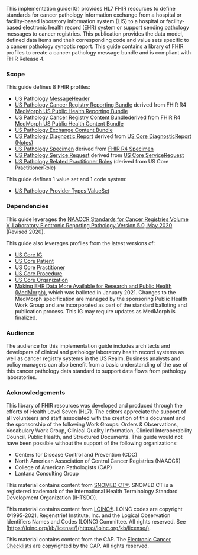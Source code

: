This implementation guide(IG) provides HL7 FHIR resources to define standards for cancer pathology information exchange from a hospital or facility-based laboratory information system (LIS) to a hospital or facility-based electronic health record (EHR) system or support sending pathology messages to cancer registries. This publication provides the data model, defined data items and their corresponding code and value sets specific to a cancer pathology synoptic report. This guide contains a library of FHIR profiles to create a cancer pathology message bundle and is compliant with FHIR Release 4.

### Scope
This guide defines 8 FHIR profiles:
* [US Pathology MessageHeader](StructureDefinition-us-pathology-message-header.html)
* [US Pathology Cancer Registry Reporting Bundle](StructureDefinition-us-pathology-reporting-bundle.html) derived from FHIR R4 [MedMorph US Public Health Reporting Bundle](http://build.fhir.org/ig/HL7/fhir-medmorph/StructureDefinition-us-ph-reporting-bundle.html)
* [US Pathology Cancer Registry Content Bundle](StructureDefinition-us-pathology-content-bundle.html)derived from FHIR R4 [MedMorph US Public Health Content Bundle](http://build.fhir.org/ig/HL7/fhir-medmorph/StructureDefinition-us-ph-content-bundle.html)
* [US Pathology Exchange Content Bundle](StructureDefinition-us-pathology-exchange-bundle.html)
* [US Pathology Diagnostic Report](StructureDefinition-us-pathology-diagnostic-report.html) derived from [US Core DiagnosticReport (Notes)](http://hl7.org/fhir/us/core/2022Jan/StructureDefinition-us-core-diagnosticreport-note.html)
* [US Pathology Specimen](StructureDefinition-us-pathology-specimen.html) derived from [FHIR R4 Specimen](https://hl7.org/FHIR/specimen.html)
* [US Pathology Service Request](StructureDefinition-us-pathology-service-request.html) derived from [US Core ServiceRequest](http://build.fhir.org/ig/HL7/US-Core/StructureDefinition-us-core-servicerequest.html)
* [US Pathology Related Practitioner Roles](StructureDefinition-us-pathology-related-practitioner-role.html) (derived from US Core PractitionerRole)

This guide defines 1 value set and 1 code system:
* [US Pathology Provider Types ValueSet](ValueSet-us-pathology-provider-types.html)

### Dependencies
This guide leverages the [NAACCR Standards for Cancer Registries Volume V, Laboratory Electronic Reporting Pathology Version 5.0, May 2020](https://www.naaccr.org/wp-content/uploads/2020/07/NAACCR-Vol-V_Revised_20200720.pdf) (Revised 2020).

This guide also leverages profiles from the latest versions of:
* [US Core IG](http://hl7.org/fhir/us/core/index.html)
* [US Core Patient](http://hl7.org/fhir/us/core/StructureDefinition-us-core-patient.html) 
* [US Core Practitioner](http://hl7.org/fhir/us/core/StructureDefinition-us-core-practitioner.html)
* [US Core Procedure](http://hl7.org/fhir/us/core/StructureDefinition-us-core-procedure.html)
* [US Core Organization](http://hl7.org/fhir/us/core/StructureDefinition-us-core-organization.html)
* [Making EHR Data More Available for Research and Public Health (MedMorph)](http://build.fhir.org/ig/HL7/fhir-medmorph/index.html), which was balloted in January 2021. Changes to the MedMorph specification are managed by the sponsoring Public Health Work Group and are incorporated as part of the standard balloting and publication process. This IG may require updates as MedMorph is finalized. 

### Audience
The audience for this implementation guide includes architects and developers of clinical and pathology laboratory health record systems as well as cancer registry systems in the US Realm. Business analysts and policy managers can also benefit from a basic understanding of the use of this cancer pathology data standard to support data flows from pathology laboratories.

### Acknowledgements
This library of FHIR resources was developed and produced through the efforts of Health Level Seven (HL7). The editors appreciate the support of all volunteers and staff associated with the creation of this document and the sponsorship of the following Work Groups: Orders & Observations, Vocabulary Work Group, Clinical Quality Information, Clinical Interoperability Council, Public Health, and Structured Documents. This guide would not have been possible without the support of the following organizations:
* Centers for Disease Control and Prevention (CDC)
* North American Association of Central Cancer Registries (NAACCR)
* College of American Pathologists (CAP)
* Lantana Consulting Group

This material contains content from [SNOMED CT®](http://snomed.info/sct). SNOMED CT is a registered trademark of the International Health Terminology Standard Development Organization (IHTSDO).

This material contains content from [LOINC®](http://loinc.org). LOINC codes are copyright ©1995-2021, Regenstrief Institute, Inc. and the Logical Observation Identifiers Names and Codes (LOINC) Committee. All rights reserved. See [https://loinc.org/kb/license/](https://loinc.org/kb/license/).

This material contains content from the CAP. The [Electronic Cancer Checklists](https://www.cap.org/laboratory-improvement/proficiency-testing/cap-ecc) are copyrighted by the CAP. All rights reserved.